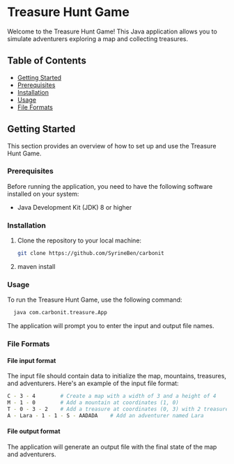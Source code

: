 # Treasure Hunt Game

Welcome to the Treasure Hunt Game! This Java application allows you to simulate adventurers exploring a map and collecting treasures.

## Table of Contents
- [Getting Started](#getting-started)
- [Prerequisites](#prerequisites)
- [Installation](#installation)
- [Usage](#usage)
- [File Formats](#file-formats)

## Getting Started

This section provides an overview of how to set up and use the Treasure Hunt Game.

### Prerequisites

Before running the application, you need to have the following software installed on your system:

- Java Development Kit (JDK) 8 or higher

### Installation

1. Clone the repository to your local machine:

   ```bash
   git clone https://github.com/SyrineBen/carbonit

2. maven install 

### Usage

To run the Treasure Hunt Game, use the following command:
 ```bash
   java com.carbonit.treasure.App
   ```
The application will prompt you to enter the input and output file names.


### File Formats
#### File input format

The input file should contain data to initialize the map, mountains, treasures, and adventurers. Here's an example of the input file format:

 ```bash
C - 3 - 4        # Create a map with a width of 3 and a height of 4
M - 1 - 0        # Add a mountain at coordinates (1, 0)
T - 0 - 3 - 2    # Add a treasure at coordinates (0, 3) with 2 treasures
A - Lara - 1 - 1 - S - AADADA    # Add an adventurer named Lara
 ```

#### File output format
The application will generate an output file with the final state of the map and adventurers.



